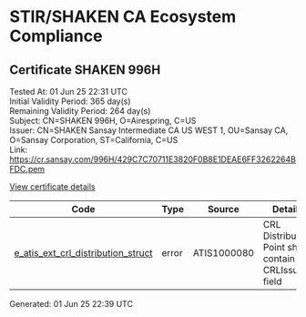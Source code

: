 # STIR/SHAKEN CA Ecosystem Compliance

## Certificate SHAKEN 996H

Tested At: 01 Jun 25 22:31 UTC\
Initial Validity Period: 365 day(s)\
Remaining Validity Period: 264 day(s)\
Subject: CN=SHAKEN 996H, O=Airespring, C=US\
Issuer: CN=SHAKEN Sansay Intermediate CA US WEST 1, OU=Sansay CA, O=Sansay Corporation, ST=California, C=US\
Link: https://cr.sansay.com/996H/429C7C70711E3820F0B8E1DEAE6FF3262264BFDC.pem

[View certificate details](https://x509.io/?cert=MIICnDCCAkKgAwIBAgIUQpx8cHEeOCDwuOHerm%2FzJiJkv9wwCgYIKoZIzj0EAwIwgYUxCzAJBgNVBAYTAlVTMRMwEQYDVQQIDApDYWxpZm9ybmlhMRswGQYDVQQKDBJTYW5zYXkgQ29ycG9yYXRpb24xEjAQBgNVBAsMCVNhbnNheSBDQTEwMC4GA1UEAwwnU0hBS0VOIFNhbnNheSBJbnRlcm1lZGlhdGUgQ0EgVVMgV0VTVCAxMB4XDTI1MDIyMDE0MjU1NloXDTI2MDIyMDE0MjU1NlowODELMAkGA1UEBhMCVVMxEzARBgNVBAoMCkFpcmVzcHJpbmcxFDASBgNVBAMMC1NIQUtFTiA5OTZIMFkwEwYHKoZIzj0CAQYIKoZIzj0DAQcDQgAEO%2FDtGCxkRKOrL%2FCO4UTvqQyw1p4MqYMIqk92awEPU6Zj%2BIbwKfhahHQHw%2BYo3o%2BOQupLUMCFOnweTLm%2B2rEXzKOB2zCB2DAWBggrBgEFBQcBGgQKMAigBhYEOTk2SDAXBgNVHSAEEDAOMAwGCmCGSAGG%2FwkBAQQwHQYDVR0OBBYEFGXP4f0G2020cYTsBTAPzTqgd8AUMB8GA1UdIwQYMBaAFKzTk%2FVDQ8wKvkVYFxN9knzcwwFGMEcGA1UdHwRAMD4wPKA6oDiGNmh0dHBzOi8vYXV0aGVudGljYXRlLWFwaS5pY29uZWN0aXYuY29tL2Rvd25sb2FkL3YxL2NybDAMBgNVHRMBAf8EAjAAMA4GA1UdDwEB%2FwQEAwIHgDAKBggqhkjOPQQDAgNIADBFAiEA%2Bi1fUrNV%2B9tCtCHGerT7vWL6BLiNbsCxfA84jxbS3z8CIFMCZe17hyr%2F0rocaI%2FAbl5egBSY5zVVj022fgKa0bw5)

| Code | Type | Source | Details |
|------|------|--------|---------|
| [e_atis_ext_crl_distribution_struct](../../ISSUES/e_atis_ext_crl_distribution_struct/README.md) | error | ATIS1000080 | CRL Distribution Point shall contain a CRLIssuer field |


Generated: 01 Jun 25 22:39 UTC